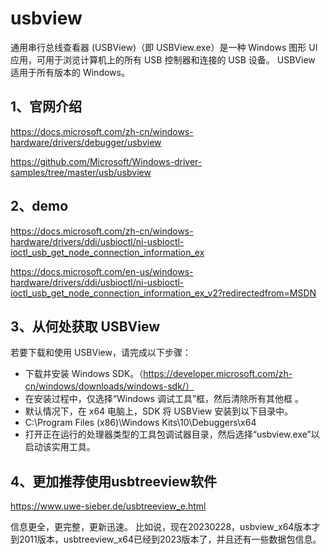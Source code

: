 # usbview

通用串行总线查看器 (USBView)（即 USBView.exe）是一种 Windows 图形 UI 应用，可用于浏览计算机上的所有 USB 控制器和连接的 USB 设备。 USBView 适用于所有版本的 Windows。

## 1、官网介绍
https://docs.microsoft.com/zh-cn/windows-hardware/drivers/debugger/usbview

https://github.com/Microsoft/Windows-driver-samples/tree/master/usb/usbview

## 2、demo
https://docs.microsoft.com/zh-cn/windows-hardware/drivers/ddi/usbioctl/ni-usbioctl-ioctl_usb_get_node_connection_information_ex

https://docs.microsoft.com/en-us/windows-hardware/drivers/ddi/usbioctl/ni-usbioctl-ioctl_usb_get_node_connection_information_ex_v2?redirectedfrom=MSDN

## 3、从何处获取 USBView
若要下载和使用 USBView，请完成以下步骤：

- 下载并安装 Windows SDK。（https://developer.microsoft.com/zh-cn/windows/downloads/windows-sdk/）
- 在安装过程中，仅选择“Windows 调试工具”框，然后清除所有其他框 。
- 默认情况下，在 x64 电脑上，SDK 将 USBView 安装到以下目录中。
- C:\Program Files (x86)\Windows Kits\10\Debuggers\x64
- 打开正在运行的处理器类型的工具包调试器目录，然后选择“usbview.exe”以启动该实用工具。

## 4、更加推荐使用usbtreeview软件
https://www.uwe-sieber.de/usbtreeview_e.html

信息更全，更完整，更新迅速。
比如说，现在20230228，usbview_x64版本才到2011版本，usbtreeview_x64已经到2023版本了，并且还有一些数据包信息。
